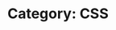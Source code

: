 ---
layout: category_content
title : "Category: CSS"

metadata:
  description: "CSS Category. All posts related to CSS (Cascading Style Sheets) tutorial."
---